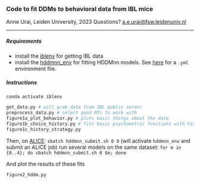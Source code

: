 ### Code to fit DDMs to behavioral data from IBL mice

Anne Urai, Leiden University, 2023
Questions? a.e.urai@fsw.leidenuniv.nl

---

##### Requirements
- install the [iblenv](https://github.com/int-brain-lab/iblenv) for getting IBL data
- install the [hddmnn_env](https://github.com/hddm-devs/hddm#installation) for fitting HDDMnn models. See [here](https://github.com/anne-urai/2022_Urai_choicehistory_MEG/blob/main/hddmnn_env2.yml) for a `.yml` environment file.

##### Instructions

`conda activate iblenv`

```python
get_data.py # will grab data from IBL public server
preprocess_data.py # select good RTs to work with
figure1a_plot_behavior.py # plots basic things about the data
figure1b_choice_history.py # fits basic psychometric functions with history terms
figure1c_history_strategy.py
```

Then, on [ALICE](https://pubappslu.atlassian.net/wiki/spaces/HPCWIKI/pages/37519361/ALICE):
`sbatch hddmnn_submit.sh 0 0` (will activate `hddmnn_env` and submit an ALICE job)
run several models on the same dataset: `for m in {0..4}; do sbatch hddmnn_submit.sh 0 $m; done`

And plot the results of these fits
```python
figure2_hddm.py
```

